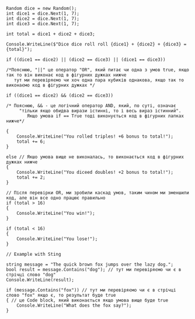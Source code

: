     Random dice = new Random();
    int dice1 = dice.Next(1, 7);
    int dice2 = dice.Next(1, 7);
    int dice3 = dice.Next(1, 7);
    
    int total = dice1 + dice2 + dice3;
    
    Console.WriteLine($"Dice dice roll roll {dice1} + {dice2} + {dice3} = {total}");
    
    if ((dice1 == dice2) || (dice2 == dice3) || (dice1 == dice3))

    /*Пояснюю, "||" це оператор "OR", який питає чи одна з умов true, якщо так то він виконає код в фігурних дужках нижче
       тут ми перевіряємо чи хоч одна пара кубиків однакова, якщо так то виконаємо код в фігурних дужках */

    if ((dice1 == dice2) && (dice2 == dice3))

    /* Пояснюю, && - це логічний оператор AND, який, по суті, означає
         "тільки якщо обидва вирази істинні, то і весь вираз істинний".
            Якщо умова if == True тоді виконується код в фігурних лапках нижче*/

    {
        Console.WriteLine("You rolled triples! +6 bonus to total!");
        total += 6;
    }

    else // Якшо умова вище не виконалась, то виконається код в фігурних дужках нижче
    {
        Console.WriteLine("You diceed doubles! +2 bonus to total!");
        total += 2;
    }

    // Після перевірки OR, ми зробили каскад умов, таким чином ми зменшили код, але він все одно працює правильно
    if (total > 16)
    {
        Console.WriteLine("You win!");
    }
    
    if (total < 16)
    {
        Console.WriteLine("You lose!");
    }
    
    // Example with Sting
    
    string message = "The quick brown fox jumps over the lazy dog.";
    bool result = message.Contains("dog"); // тут ми перевіряємо чи є в стрічці слово "dog"
    Console.WriteLine(result);

    if (message.Contains("fox")) // тут ми перевіряємо чи є в стрічці слово "fox" якщо є, то результат буде true
    { // це Code block, який виконається якщо умова вище буде true
        Console.WriteLine("What does the fox say?");
    }

